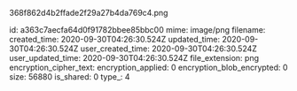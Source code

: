 368f862d4b2ffade2f29a27b4da769c4.png

id: a363c7aecfa64d0f91782bbee85bbc00
mime: image/png
filename: 
created_time: 2020-09-30T04:26:30.524Z
updated_time: 2020-09-30T04:26:30.524Z
user_created_time: 2020-09-30T04:26:30.524Z
user_updated_time: 2020-09-30T04:26:30.524Z
file_extension: png
encryption_cipher_text: 
encryption_applied: 0
encryption_blob_encrypted: 0
size: 56880
is_shared: 0
type_: 4